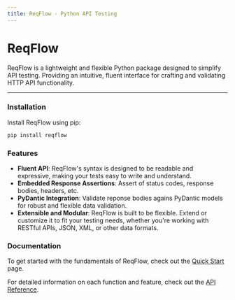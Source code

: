 ```yaml
---
title: ReqFlow - Python API Testing
---
```


# ReqFlow
ReqFlow is a lightweight and flexible Python package designed to simplify API testing. 
Providing an intuitive, fluent interface for crafting and validating HTTP API functionality. 

---

### Installation
Install ReqFlow using pip:
```bash
pip install reqflow
```

### Features
- **Fluent API**: ReqFlow's syntax is designed to be readable and expressive, making your tests easy to write and understand.
- **Embedded Response Assertions**: Assert of status codes, response bodies, headers, etc.
- **PyDantic Integration**: Validate reponse bodies agains PyDantic models for robust and flexible data validation.
- **Extensible and Modular**: ReqFlow is built to be flexible. Extend or customize it to fit your testing needs, 
whether you're working with RESTful APIs, JSON, XML, or other data formats.

### Documentation

To get started with the fundamentals of ReqFlow, check out the [Quick Start](https://olxxi.github.io/ReqFlow/quick_start/) page.

For detailed information on each function and feature, check out the [API Reference](https://olxxi.github.io/ReqFlow/fluent_api/).
